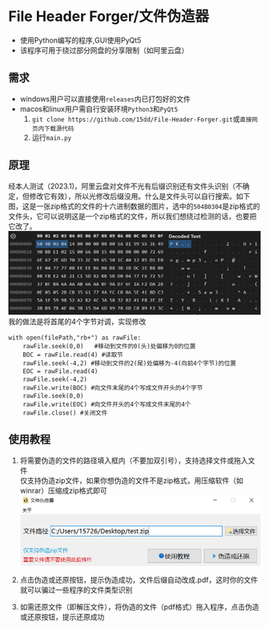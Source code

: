 # File Header Forger/文件伪造器
- 使用Python编写的程序,GUI使用PyQt5
- 该程序可用于绕过部分网盘的分享限制（如阿里云盘）

## 需求
- windows用户可以直接使用`releases`内已打包好的文件
- macos和linux用户需自行安装环境`Python3`和`PyQt5`
  1. `git clone https://github.com/15dd/File-Header-Forger.git`或`直接网页内下载源代码`
  2. 运行`main.py`

## 原理
经本人测试（2023.1)，阿里云盘对文件不光有后缀识别还有文件头识别（不确定，但修改它有效），所以光修改后缀没用。什么是文件头可以自行搜索。如下图，这是一张zip格式的文件的十六进制数据的图片，选中的`504B0304`是zip格式的文件头，它可以说明这是一个zip格式的文件，所以我们想绕过检测的话，也要把它改了。
![1](/img/1.png)
我的做法是将首尾的4个字节对调，实现修改
```
with open(filePath,"rb+") as rawFile:
    rawFile.seek(0,0)   #移动到文件的0(头)处偏移为0的位置
    BOC = rawFile.read(4) #读取节                
    rawFile.seek(-4,2) #移动到文件的2(尾)处偏移为-4(向前4个字节)的位置
    EOC = rawFile.read(4)
    rawFile.seek(-4,2) 
    rawFile.write(BOC) #向文件末尾的4个写成文件开头的4个字节
    rawFile.seek(0,0)
    rawFile.write(EOC) #向文件开头的4个写成文件末尾的4个
    rawFile.close() #关闭文件
```
## 使用教程
1. 将需要伪造的文件的路径填入框内（不要加双引号），支持选择文件或拖入文件 <br>
仅支持伪造zip文件，如果你想伪造的文件不是zip格式，用压缩软件（如winrar）压缩成zip格式即可 
![2](img/2.png)

2. 点击伪造或还原按钮，提示伪造成功，文件后缀自动改成.pdf，这时你的文件就可以骗过一些程序的文件类型识别
3. 如需还原文件（即解压文件），将伪造的文件（pdf格式）拖入程序，点击伪造或还原按钮，提示还原成功
   